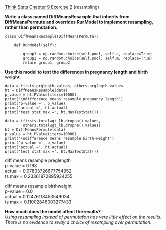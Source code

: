 [Think Stats Chapter 9 Exercise 2](http://greenteapress.com/thinkstats2/html/thinkstats2010.html#toc90) (resampling)

**Write a class named DiffMeansResample that inherits from DiffMeansPermute and overrides RunModel to implement resampling, rather than permutation.**
```
class DiffMeansResample(DiffMeansPermute):
    
    def RunModel(self):
        
        group1 = np.random.choice(self.pool, self.n, replace=True)
        group2 = np.random.choice(self.pool, self.m, replace=True)
        return group1, group2
```

**Use this model to test the differences in pregnancy length and birth weight.** 
```
data = firsts.prglngth.values, others.prglngth.values
ht = DiffMeansResample(data)
p_value = ht.PValue(iters=10000)
print('\ndifference means resample pregnancy length')
print('p-value =', p_value)
print('actual =', ht.actual)
print('test stat max =', ht.MaxTestStat())

data = (firsts.totalwgt_lb.dropna().values,
        others.totalwgt_lb.dropna().values)
ht = DiffMeansPermute(data)
p_value = ht.PValue(iters=10000)
print('\ndifference means resample birth-weight')
print('p-value =', p_value)
print('actual =', ht.actual)
print('test stat max =', ht.MaxTestStat())
```
diff means resample preglength    
p-value = 0.168    
actual = 0.07803726677754952    
ts max = 0.23361872895934255    

diff means resample birthweight    
p-value = 0.0    
actual = 0.12476118453549034    
ts max = 0.11002846003277433    


**How much does the model affect the results?**    
*Using resampling instead of permutation has very little effect on the results.  There is no evidence to sway a choice  of resampling over permutation.*

